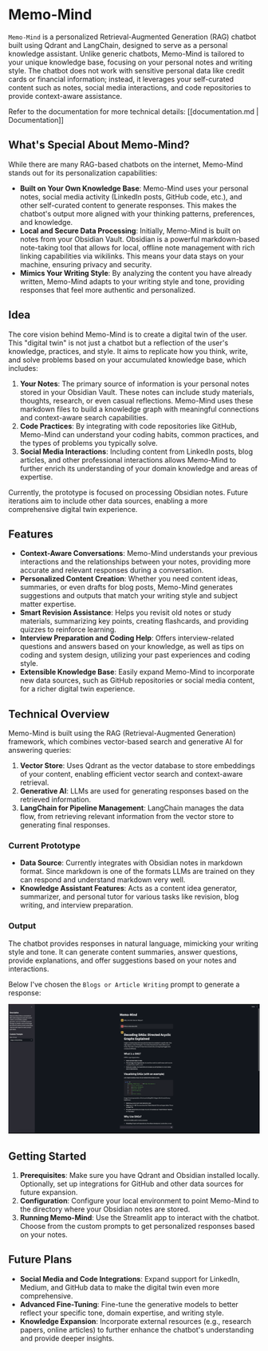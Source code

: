 # Memo-Mind

`Memo-Mind` is a personalized Retrieval-Augmented Generation (RAG) chatbot built using Qdrant and LangChain, designed to serve as a personal knowledge assistant. Unlike generic chatbots, Memo-Mind is tailored to your unique knowledge base, focusing on your personal notes and writing style. The chatbot does not work with sensitive personal data like credit cards or financial information; instead, it leverages your self-curated content such as notes, social media interactions, and code repositories to provide context-aware assistance.

Refer to the documentation for more technical details: [[documentation.md |  Documentation]]

## What's Special About Memo-Mind?

While there are many RAG-based chatbots on the internet, Memo-Mind stands out for its personalization capabilities:
- **Built on Your Own Knowledge Base**: Memo-Mind uses your personal notes, social media activity (LinkedIn posts, GitHub code, etc.), and other self-curated content to generate responses. This makes the chatbot's output more aligned with your thinking patterns, preferences, and knowledge.
- **Local and Secure Data Processing**: Initially, Memo-Mind is built on notes from your Obsidian Vault. Obsidian is a powerful markdown-based note-taking tool that allows for local, offline note management with rich linking capabilities via wikilinks. This means your data stays on your machine, ensuring privacy and security.
- **Mimics Your Writing Style**: By analyzing the content you have already written, Memo-Mind adapts to your writing style and tone, providing responses that feel more authentic and personalized.

## Idea

The core vision behind Memo-Mind is to create a digital twin of the user. This "digital twin" is not just a chatbot but a reflection of the user's knowledge, practices, and style. It aims to replicate how you think, write, and solve problems based on your accumulated knowledge base, which includes:
1. **Your Notes**: The primary source of information is your personal notes stored in your Obsidian Vault. These notes can include study materials, thoughts, research, or even casual reflections. Memo-Mind uses these markdown files to build a knowledge graph with meaningful connections and context-aware search capabilities.
2. **Code Practices**: By integrating with code repositories like GitHub, Memo-Mind can understand your coding habits, common practices, and the types of problems you typically solve.
3. **Social Media Interactions**: Including content from LinkedIn posts, blog articles, and other professional interactions allows Memo-Mind to further enrich its understanding of your domain knowledge and areas of expertise.

Currently, the prototype is focused on processing Obsidian notes. Future iterations aim to include other data sources, enabling a more comprehensive digital twin experience.

## Features

- **Context-Aware Conversations**: Memo-Mind understands your previous interactions and the relationships between your notes, providing more accurate and relevant responses during a conversation.
- **Personalized Content Creation**: Whether you need content ideas, summaries, or even drafts for blog posts, Memo-Mind generates suggestions and outputs that match your writing style and subject matter expertise.
- **Smart Revision Assistance**: Helps you revisit old notes or study materials, summarizing key points, creating flashcards, and providing quizzes to reinforce learning.
- **Interview Preparation and Coding Help**: Offers interview-related questions and answers based on your knowledge, as well as tips on coding and system design, utilizing your past experiences and coding style.
- **Extensible Knowledge Base**: Easily expand Memo-Mind to incorporate new data sources, such as GitHub repositories or social media content, for a richer digital twin experience.

## Technical Overview

Memo-Mind is built using the RAG (Retrieval-Augmented Generation) framework, which combines vector-based search and generative AI for answering queries:
1. **Vector Store**: Uses Qdrant as the vector database to store embeddings of your content, enabling efficient vector search and context-aware retrieval.
2. **Generative AI**: LLMs are used for generating responses based on the retrieved information.
3. **LangChain for Pipeline Management**: LangChain manages the data flow, from retrieving relevant information from the vector store to generating final responses.

### Current Prototype

- **Data Source**: Currently integrates with Obsidian notes in markdown format. Since markdown is one of the formats LLMs are trained on they can respond and understand markdown very well. 
- **Knowledge Assistant Features**: Acts as a content idea generator, summarizer, and personal tutor for various tasks like revision, blog writing, and interview preparation.

### Output

The chatbot provides responses in natural language, mimicking your writing style and tone. It can generate content summaries, answer questions, provide explanations, and offer suggestions based on your notes and interactions.

Below I've chosen the `Blogs or Article Writing` prompt to generate a response:

![alt text](image-1.png)

## Getting Started

1. **Prerequisites**: Make sure you have Qdrant and Obsidian installed locally. Optionally, set up integrations for GitHub and other data sources for future expansion.
2. **Configuration**: Configure your local environment to point Memo-Mind to the directory where your Obsidian notes are stored.
3. **Running Memo-Mind**: Use the Streamlit app to interact with the chatbot. Choose from the custom prompts to get personalized responses based on your notes.


## Future Plans

- **Social Media and Code Integrations**: Expand support for LinkedIn, Medium, and GitHub data to make the digital twin even more comprehensive.
- **Advanced Fine-Tuning**: Fine-tune the generative models to better reflect your specific tone, domain expertise, and writing style.
- **Knowledge Expansion**: Incorporate external resources (e.g., research papers, online articles) to further enhance the chatbot's understanding and provide deeper insights.
